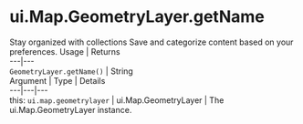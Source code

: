  
#  ui.Map.GeometryLayer.getName
Stay organized with collections  Save and categorize content based on your preferences. 
Usage | Returns  
---|---  
`GeometryLayer.getName()` | String  
Argument | Type | Details  
---|---|---  
this: `ui.map.geometrylayer` | ui.Map.GeometryLayer | The ui.Map.GeometryLayer instance.  
